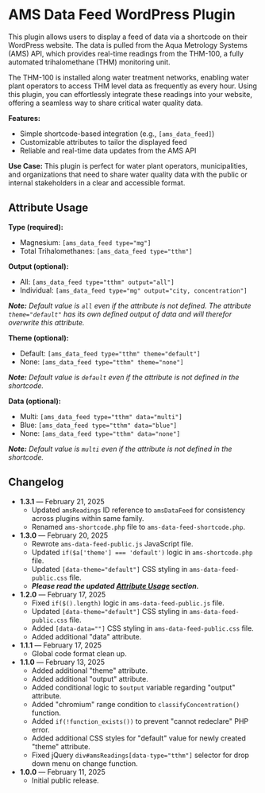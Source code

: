 # AMS Data Feed WordPress Plugin
This plugin allows users to display a feed of data via a shortcode on their WordPress website. The data is pulled from the Aqua Metrology Systems (AMS) API, which provides real-time readings from the THM-100, a fully automated trihalomethane (THM) monitoring unit.

The THM-100 is installed along water treatment networks, enabling water plant operators to access THM level data as frequently as every hour. Using this plugin, you can effortlessly integrate these readings into your website, offering a seamless way to share critical water quality data.

**Features:**

- Simple shortcode-based integration (e.g., `[ams_data_feed]`)
- Customizable attributes to tailor the displayed feed
- Reliable and real-time data updates from the AMS API

**Use Case:** This plugin is perfect for water plant operators, municipalities, and organizations that need to share water quality data with the public or internal stakeholders in a clear and accessible format.

## Attribute Usage

**Type (required):**

- Magnesium: `[ams_data_feed type="mg"]`
- Total Trihalomethanes: `[ams_data_feed type="tthm"]`

**Output (optional):**

- All: `[ams_data_feed type="tthm" output="all"]`
- Individual: `[ams_data_feed type="mg" output="city, concentration"]`

_**Note:** Default value is `all` even if the attribute is not defined. The attribute `theme="default"` has its own defined output of data and will therefor overwrite this attribute._

**Theme (optional):**

- Default: `[ams_data_feed type="tthm" theme="default"]`
- None: `[ams_data_feed type="tthm" theme="none"]`

_**Note:** Default value is `default` even if the attribute is not defined in the shortcode._

**Data (optional):**

- Multi: `[ams_data_feed type="tthm" data="multi"]`
- Blue: `[ams_data_feed type="tthm" data="blue"]`
- None: `[ams_data_feed type="tthm" data="none"]`

_**Note:**  Default value is `multi` even if the attribute is not defined in the shortcode._

## Changelog

- **1.3.1** — February 21, 2025
  - Updated `amsReadings` ID reference to `amsDataFeed` for consistency across plugins within same family.
  - Renamed `ams-shortcode.php` file to `ams-data-feed-shortcode.php`.
- **1.3.0** — February 20, 2025
  - Rewrote `ams-data-feed-public.js` JavaScript file.
  - Updated `if($a['theme'] === 'default')` logic in `ams-shortcode.php` file.
  - Updated `[data-theme="default"]` CSS styling in `ams-data-feed-public.css` file.
  - _**Please read the updated [Attribute Usage](#attribute-usage) section.**_
- **1.2.0** — February 17, 2025
  - Fixed `if($().length)` logic in `ams-data-feed-public.js` file.
  - Updated `[data-theme="default"]` CSS styling in `ams-data-feed-public.css` file.
  - Added `[data-data=""]` CSS styling in `ams-data-feed-public.css` file.
  - Added additional "data" attribute.
- **1.1.1** — February 17, 2025
  - Global code format clean up.
- **1.1.0** — February 13, 2025
  - Added additional "theme" attribute.
  - Added additional "output" attribute.
  - Added conditional logic to `$output` variable regarding "output" attribute.
  - Added "chromium" range condition to `classifyConcentration()` function.
  - Added `if(!function_exists())` to prevent "cannot redeclare" PHP error.
  - Added additional CSS styles for "default" value for newly created "theme" attribute.
  - Fixed jQuery `div#amsReadings[data-type="tthm"]` selector for drop down menu on change function.
- **1.0.0** — February 11, 2025
  - Initial public release.
